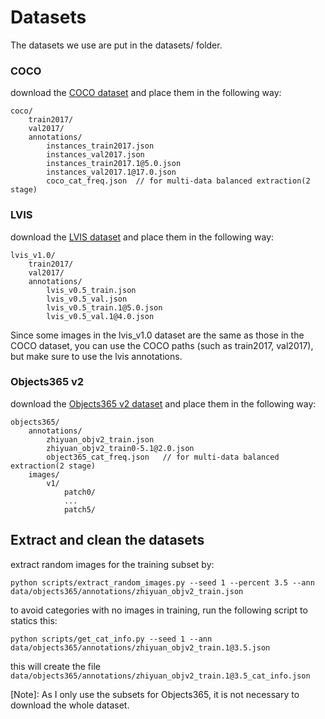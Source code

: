 
# Datasets

The datasets we use are put in the datasets/ folder.

### COCO

download the [COCO dataset](https://cocodataset.org/#home) and place them in the following way:

```
coco/
    train2017/
    val2017/
    annotations/
        instances_train2017.json 
        instances_val2017.json
        instances_train2017.1@5.0.json
        instances_val2017.1@17.0.json
        coco_cat_freq.json  // for multi-data balanced extraction(2 stage)
```

### LVIS

download the [LVIS dataset](https://www.lvisdataset.org/) and place them in the following way:

```
lvis_v1.0/
    train2017/  
    val2017/
    annotations/
        lvis_v0.5_train.json
        lvis_v0.5_val.json
        lvis_v0.5_train.1@5.0.json
        lvis_v0.5_val.1@4.0.json
```

Since some images in the lvis_v1.0 dataset are the same as those in the COCO dataset, you can use the COCO paths (such as train2017, val2017), but make sure to use the lvis annotations.

### Objects365 v2

download the [Objects365 v2 dataset](https://www.objects365.org/overview.html) and place them in the following way:

```
objects365/
    annotations/
        zhiyuan_objv2_train.json
        zhiyuan_objv2_train0-5.1@2.0.json   
        object365_cat_freq.json   // for multi-data balanced extraction(2 stage)
    images/
        v1/
            patch0/
            ...
            patch5/
```

## Extract and clean the datasets

extract random images for the training subset by:

```
python scripts/extract_random_images.py --seed 1 --percent 3.5 --ann data/objects365/annotations/zhiyuan_objv2_train.json
```

to avoid categories with no images in training, run the following script to statics this:

```
python scripts/get_cat_info.py --seed 1 --ann data/objects365/annotations/zhiyuan_objv2_train.1@3.5.json
```
this will create the file `data/objects365/annotations/zhiyuan_objv2_train.1@3.5_cat_info.json`


[Note]: As I only use the subsets for Objects365, it is not necessary to download the whole dataset. 